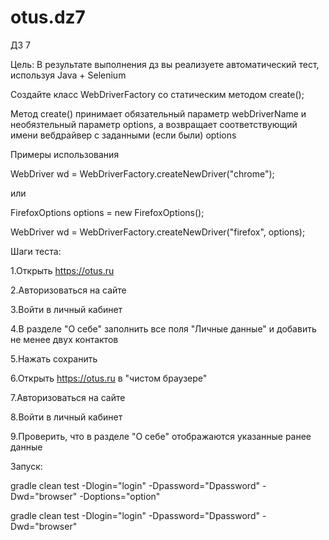 # otus.dz7

ДЗ 7

Цель:
В результате выполнения дз вы реализуете автоматический тест, используя Java + Selenium

Создайте класс WebDriverFactory со статическим методом create();

Метод create() принимает обязательный параметр webDriverName и необязтельный параметр options, а возвращает соответствующий имени вебдрайвер с заданными (если были) options

Примеры использования
  
  WebDriver wd = WebDriverFactory.createNewDriver("chrome"); 
  
  или 
  
  FirefoxOptions options = new FirefoxOptions();
  
  WebDriver wd = WebDriverFactory.createNewDriver("firefox", options);

Шаги теста:

  1.Открыть https://otus.ru
  
  2.Авторизоваться на сайте
  
  3.Войти в личный кабинет
  
  4.В разделе "О себе" заполнить все поля "Личные данные" и добавить не менее двух контактов
  
  5.Нажать сохранить
  
  6.Открыть https://otus.ru в "чистом браузере"
  
  7.Авторизоваться на сайте
  
  8.Войти в личный кабинет
  
  9.Проверить, что в разделе "О себе" отображаются указанные ранее данные

Запуск:

  gradle clean test -Dlogin="login" -Dpassword="Dpassword" -Dwd="browser" -Doptions="option"
  
  gradle clean test -Dlogin="login" -Dpassword="Dpassword" -Dwd="browser" 
